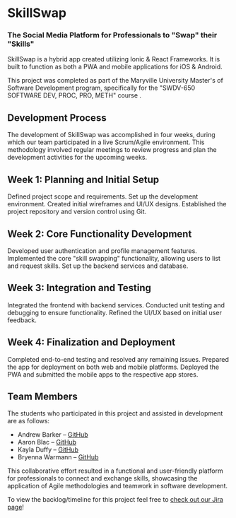 # SkillSwap

### The Social Media Platform for Professionals to "Swap" their "Skills"

SkillSwap is a hybrid app created utilizing Ionic & React Frameworks. It is built to function as both a PWA and mobile applications for iOS & Android.

This project was completed as part of the Maryville University Master's of Software Development program, specifically for the "SWDV-650 SOFTWARE DEV, PROC, PRO, METH" course .

## Development Process

The development of SkillSwap was accomplished in four weeks, during which our team participated in a live Scrum/Agile environment. This methodology involved regular meetings to review progress and plan the development activities for the upcoming weeks.

## Week 1: Planning and Initial Setup

Defined project scope and requirements.
Set up the development environment.
Created initial wireframes and UI/UX designs.
Established the project repository and version control using Git.

## Week 2: Core Functionality Development

Developed user authentication and profile management features.
Implemented the core "skill swapping" functionality, allowing users to list and request skills.
Set up the backend services and database.

## Week 3: Integration and Testing

Integrated the frontend with backend services.
Conducted unit testing and debugging to ensure functionality.
Refined the UI/UX based on initial user feedback.

## Week 4: Finalization and Deployment

Completed end-to-end testing and resolved any remaining issues.
Prepared the app for deployment on both web and mobile platforms.
Deployed the PWA and submitted the mobile apps to the respective app stores.

## Team Members

The students who participated in this project and assisted in development are as follows:

- Andrew Barker – <a href='https://github.com/andrewbarker96'>GitHub</a>
- Aaron Blac – <a href='https://github.com/aaronblac'>GitHub</a>
- Kayla Duffy – <a href='https://github.com/kaylavera99'>GitHub</a>
- Bryenna Warmann – <a href='https://github.com/BRYWARMANN'>GitHub</a>

This collaborative effort resulted in a functional and user-friendly platform for professionals to connect and exchange skills, showcasing the application of Agile methodologies and teamwork in software development.

To view the backlog/timeline for this project feel free to <a href="https://skillswap660.atlassian.net/jira/software/projects/SCRUM/boards/1/timeline?selectedIssue=SCRUM-4&shared=&atlOrigin=eyJpIjoiZDk5NWM0MjQ5YWM0NGQ1MTk2NTY1OWQ2MTRjZmZlZTgiLCJwIjoiaiJ9">check out our Jira page</a>!

